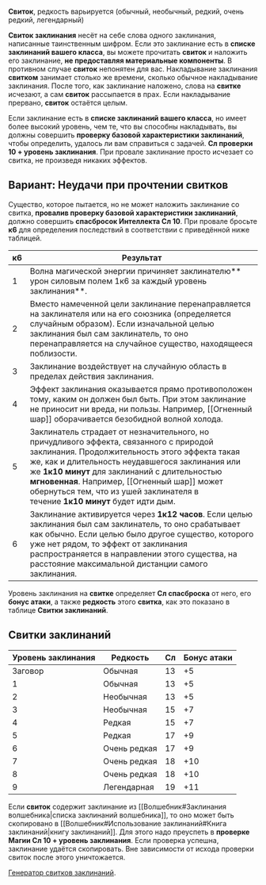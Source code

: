 **Свиток**, редкость варьируется (обычный, необычный, редкий, очень редкий, легендарный)

**Свиток заклинания** несёт на себе слова одного заклинания, написанные таинственным шифром. Если это заклинание есть в **списке заклинаний вашего класса**, вы можете прочитать **свиток** и наложить его заклинание, **не предоставляя материальные компоненты**. В противном случае **свиток** непонятен для вас. Накладывание заклинания **свитком** занимает столько же времени, сколько обычное накладывание заклинания. После того, как заклинание наложено, слова на **свитке** исчезают, а сам **свиток** рассыпается в прах. Если накладывание прервано, **свиток** остаётся целым.

Если заклинание есть в **списке заклинаний вашего класса**, но имеет более высокий уровень, чем те, что вы способны накладывать, вы должны совершить **проверку базовой характеристики заклинаний**, чтобы определить, удалось ли вам справиться с задачей. **Сл проверки 10 + уровень заклинания**. При провале заклинание просто исчезает со свитка, не произведя никаких эффектов.

## Вариант: Неудачи при прочтении свитков

Существо, которое пытается, но не может наложить заклинание со свитка, **провалив проверку базовой характеристики заклинаний**, должно совершить **спасбросок Интеллекта Сл 10**. При провале бросьте **к6** для определения последствий в соответствии с приведённой ниже таблицей.

| к6  | Результат                                                                                                                                                                                                                                                                                                                                                                       |
| --- | ------------------------------------------------------------------------------------------------------------------------------------------------------------------------------------------------------------------------------------------------------------------------------------------------------------------------------------------------------------------------------- |
| 1   | Волна магической энергии причиняет заклинателю** урон силовым полем 1к6 за каждый уровень заклинания**.                                                                                                                                                                                                                                                                         |
| 2   | Вместо намеченной цели заклинание перенаправляется на заклинателя или на его союзника (определяется случайным образом). Если изначальной целью заклинания был сам заклинатель, то оно перенаправляется на случайное существо, находящееся поблизости.                                                                                                                           |
| 3   | Заклинание воздействует на случайную область в пределах действия заклинания.                                                                                                                                                                                                                                                                                                    |
| 4   | Эффект заклинания оказывается прямо противоположен тому, каким он должен был быть. При этом заклинание не приносит ни вреда, ни пользы. Например, [[Огненный шар]] оборачивается безобидной волной холода.                                                                                                                                                                      |
| 5   | Заклинатель страдает от незначительного, но причудливого эффекта, связанного с природой заклинания. Продолжительность этого эффекта такая же, как и длительность неудавшегося заклинания или же **1к10 минут** для заклинаний с длительностью **мгновенная**. Например, [[Огненный шар]] может обернуться тем, что из ушей заклинателя в течение **1к10 минут** будет идти дым. |
| 6   | Заклинание активируется через **1к12 часов**. Если целью заклинания был сам заклинатель, то оно срабатывает как обычно. Если целью было другое существо, которого уже нет рядом, то эффект от заклинания распространяется в направлении этого существа, на расстояние максимальной дистанции самого заклинания.                                                                 |

Уровень заклинания на **свитке** определяет **Сл спасброска** от него, его **бонус атаки**, а также **редкость** этого **свитка**, как это показано в таблице **Свитки заклинаний**.

## Свитки заклинаний

| Уровень заклинания | Редкость     | Сл            | Бонус атаки |
| ------------------ | ------------ | ------------- | ----------- |
| Заговор            | Обычная      | 13            | +5          |
| 1                  | Обычная      | 13            | +5          |
| 2                  | Необычная    | 13            | +5          |
| 3                  | Необычная    | 15            | +7          |
| 4                  | Редкая       | 15            | +7          |
| 5                  | Редкая       | 17            | +9          |
| 6                  | Очень редкая | 17            | +9          |
| 7                  | Очень редкая | 18            | +10         |
| 8                  | Очень редкая | 18            | +10         |
| 9                  | Легендарная  | 19            | +11         |

Если **свиток** содержит заклинание из [[Волшебник#Заклинания волшебника|списка заклинаний волшебника]], то оно может быть скопировано в [[Волшебник#Использование заклинаний#Книга заклинаний|книгу заклинаний]]. Для этого надо преуспеть в **проверке Магии Сл 10 + уровень заклинания**. Если проверка успешна, заклинание удаётся скопировать. Вне зависимости от исхода проверки свиток после этого уничтожается.

[Генератор свитков заклинаний](https://dnd.su/scrolls/).